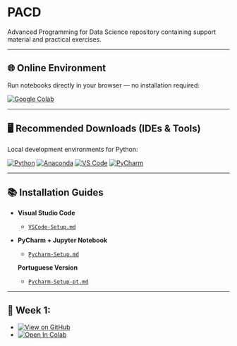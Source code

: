 # PACD
Advanced Programming for Data Science repository containing support material and practical exercises.

---

## 🌐 Online Environment

Run notebooks directly in your browser — no installation required:

[![Google Colab](https://img.shields.io/badge/Google_Colab-F9AB00?style=for-the-badge&logo=googlecolab&logoColor=white)](https://colab.research.google.com/)

---

## 🖥️ Recommended Downloads (IDEs & Tools)

Local development environments for Python:

[![Python](https://img.shields.io/badge/Python-3670A0?style=for-the-badge&logo=python&logoColor=ffdd54)](https://www.python.org/downloads/)
[![Anaconda](https://img.shields.io/badge/Anaconda-44A833?style=for-the-badge&logo=anaconda&logoColor=white)](https://www.anaconda.com/products/distribution)
[![VS Code](https://img.shields.io/badge/VS_Code-0078D4?style=for-the-badge&logo=visualstudiocode&logoColor=white)](https://code.visualstudio.com/download)
[![PyCharm](https://img.shields.io/badge/PyCharm_Professional-000000?style=for-the-badge&logo=pycharm&logoColor=white)](https://www.jetbrains.com/pycharm/download/)

---

## 📚 Installation Guides

- **Visual Studio Code**
  - [`VSCode-Setup.md`](doc/VSCode-Setup.md)

- **PyCharm + Jupyter Notebook**
  - [`Pycharm-Setup.md`](doc/Pycharm-Setup.md)

  **Portuguese Version**
    - [`Pycharm-Setup-pt.md`](doc/Pycharm-Setup-pt.md)

---

## 📆 Week 1:

- [![View on GitHub](https://img.shields.io/badge/View_on_GitHub-181717?style=for-the-badge&logo=github&logoColor=white)](https://github.com/tgvp/PACD/blob/main/Week_1/mds-pr-week-1-student.ipynb)
- [![Open In Colab](https://img.shields.io/badge/Open_in_Colab-F9AB00?style=for-the-badge&logo=googlecolab&logoColor=white)](https://colab.research.google.com/github/tgvp/PACD/blob/main/Week_1/mds-pr-week-1-student.ipynb)

